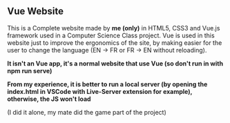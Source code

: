 ## Vue Website
This is a Complete website made by **me (only)** in HTML5, CSS3 and Vue.js framework used in a Computer Science Class project.
Vue is used in this website just to improve the ergonomics of the site, by making easier for the user to change the language (EN -> FR or FR -> EN without reloading).

**It isn't an Vue app, it's a normal website that use Vue (so don't run in with npm run serve)**

**From my experience, it is better to run a local server (by opening the index.html in VSCode with Live-Server extension for example), otherwise, the JS won't load**

(I did it alone, my mate did the game part of the project)

